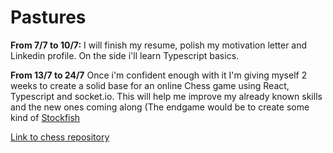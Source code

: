 # Pastures

**From 7/7 to 10/7:**
I will finish my resume, polish my motivation letter and Linkedin profile. On the side i'll learn Typescript basics. 

**From 13/7 to 24/7**
Once i'm confident enough with it I'm giving myself 2 weeks to create a solid base for an online Chess game using React, Typescript and socket.io.
This will help me improve my already known skills and the new ones coming along (The endgame would be to create some kind of [Stockfish](https://stockfishchess.org/)

[Link to chess repository](https://github.com/GoffetteDorian/chess/)
